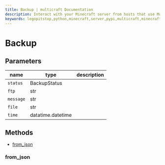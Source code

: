 ```yaml
---
title: Backup | multicraft Documentation
description: Interact with your Minecraft server from hosts that use Multicraft using Python
keywords: legopitstop,python,minecraft,server,pypi,multicraft,minecraftserver,pythonpackage
---
```


# Backup

## Parameters

| name      | type              | description |
| --------- | ----------------- | ----------- |
| `status`  | BackupStatus      |             |
| `ftp`     | str               |             |
| `message` | str               |             |
| `file`    | str               |             |
| `time`    | datatime.datetime |             |

## Methods

- [from_json](#from_json)

### from_json
